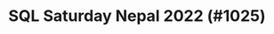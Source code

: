 ---
layout: event
title: "SQL Saturday Nepal 2022 (#1025)"
subtitle: ""
virtual: 1
tags: ["Nepal", "Kathmandu", "physical", "Asia", "2022"]
thumb: /assets/img/logos/Just_icon_Color_small.png
comments: false
data: SQLSat1025
---